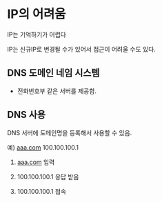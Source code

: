 # IP의 어려움

IP는 기억하기가 어렵다

IP는 신규IP로 변경될 수가 있어서 접근이 어려울 수도 있다.

## DNS 도메인 네임 시스템

- 전화번호부 같은 서버를 제공함.

## DNS 사용

DNS 서버에 도메인명을 등록해서 사용할 수 있음.

예) [aaa.com](http://aaa.com) 100.100.100.1

1) [aaa.com](http://aaa.com) 입력

2) 100.100.100.1 응답 받음

3) 100.100.100.1 접속
